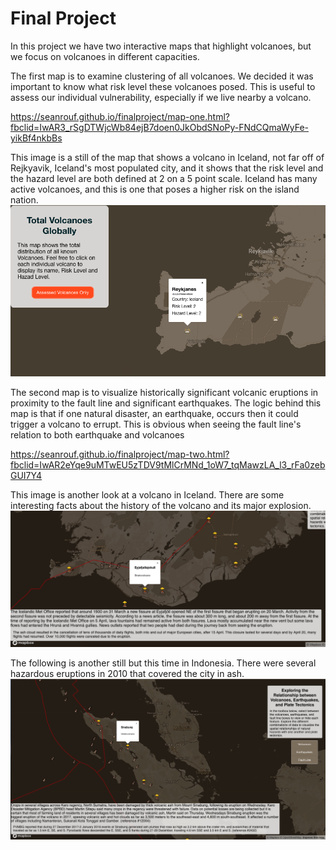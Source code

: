 # Final Project


In this project we have two interactive maps that highlight volcanoes, but we focus on volcanoes in different capacities. 


The first map is to examine clustering of all volcanoes. We decided it was important to know what risk level these volcanoes posed. This is useful to assess our individual vulnerability, especially if we live nearby a volcano. 

https://seanrouf.github.io/finalproject/map-one.html?fbclid=IwAR3_rSgDTWjcWb84ejB7doen0JkObdSNoPy-FNdCQmaWyFe-yikBf4nkbBs


This image is a still of the map that shows a volcano in Iceland, not far off of Rejkyavik, Iceland's most populated city, and it shows that the risk level and the hazard level are both defined at 2 on a 5 point scale. Iceland has many active volcanoes, and this is one that poses a higher risk on the island nation. 
![alt text](https://raw.githubusercontent.com/UBC-GEOB472-Spring2020/ezizic-web/master/Risk.png "Logo Title Text 1")



The second map is to visualize historically significant volcanic eruptions in proximity to the fault line and significant earthquakes. The logic behind this map is that if one natural disaster, an earthquake, occurs then it could trigger a volcano to errupt. This is obvious when seeing the fault line's relation to both earthquake and volcanoes



 https://seanrouf.github.io/finalproject/map-two.html?fbclid=IwAR2eYqe9uMTwEU5zTDV9tMlCrMNd_1oW7_tqMawzLA_l3_rFa0zebGUI7Y4
 
 This image is another look at a volcano in Iceland. There are some interesting facts about the history of the volcano and its major explosion. 
![alt text](https://raw.githubusercontent.com/UBC-GEOB472-Spring2020/ezizic-web/master/Earthquake_prox.png
 "Logo Title Text 1")
 
 
 The following is another still but this time in Indonesia. There were several hazardous eruptions in 2010 that covered the city in ash. 
 ![alt text](https://raw.githubusercontent.com/UBC-GEOB472-Spring2020/ezizic-web/master/sinabung.png
 "Logo Title Text 1")





